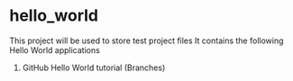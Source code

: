 # hello_world
This project will be used to store test project files
It contains the following Hello World applications

1. GitHub Hello World tutorial (Branches)
